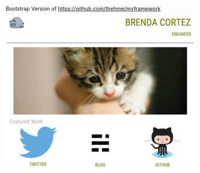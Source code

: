 Bootstrap Version of https://github.com/thehme/myframework

![Partial screnshot of site look](https://github.com/thehme/bootstrapversion/blob/master/images/newSiteLook.png "End product")
